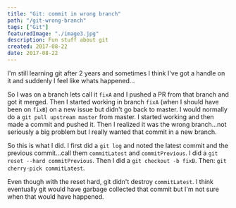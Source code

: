 ```yaml
---
title: "Git: commit in wrong branch"
path: "/git-wrong-branch"
tags: ["Git"]
featuredImage: "./image3.jpg"
description: Fun stuff about git
created: 2017-08-22
date: 2017-08-22
---
```


I'm still learning git after 2 years and sometimes I think I've got a handle on it and suddenly I feel like whats happened...

So I was on a branch lets call it `fixA` and I pushed a PR from that branch and got it merged. Then I started working in branch `fixA` (when I should have been on `fixB`) on a new issue but didn't go back to master. I would normally do a `git pull upstream master` from master. I started working and then made a commit and pushed it. Then I realized it was the wrong branch...not seriously a big problem but I really wanted that commit in a new branch.

So this is what I did.
I first did a `git log` and noted the latest commit and the previous commit...call them `commitLatest` and `commitPrevious`.
I did a `git reset --hard commitPrevious`.
Then I did a `git checkout -b fixB`.
Then: `git cherry-pick commitLatest`.

Even though with the reset hard, git didn't destroy `commitLatest`. I think eventually git would have garbage collected that commit but I'm not sure when that would have happened.
